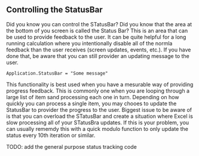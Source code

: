 ## Controlling the StatusBar

Did you know you can control the STatusBar? Did you know that the area at the bottom of you screen is called the Status Bar? This is an area that can be used to provide feedback to the user. It can be quite helpful for a long running calculation where you intentionally disable all of the normla feedback than the user receives (screen updates, events, etc.). If you have done that, be aware that you can still provider an updating message to the user.

```vba
Application.StatusBar = "Some message"
```

This functionality is best used when you have a mesurable way of providing progress feedback. This is commonly one when you are looping through a large list of item sand processing each one in turn. Depending on how quickly you can process a single item, you may chooes to update the StatusBar to provider the progress to the user. Biggest issue to be aware of is that you can overload the STatusBar and create a situation where Excel is slow processing all of your STatusBra updates. If this is your problem, you can usually rememdy this with a quick modulo function to only update the status every 10th iteration or similar.

TODO: add the general purpose status tracking code
